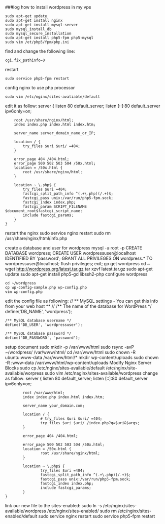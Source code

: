 ###log how to install wordpress in my vps
    
    sudo apt-get update
    sudo apt-get install nginx
    sudo apt-get install mysql-server
    sudo mysql_install_db
    sudo mysql_secure_installation
    sudo apt-get install php5-fpm php5-mysql
    sudo vim /et/php5/fpm/php.ini

find and change the following line:

    cgi.fix_pathinfo=0

restart 

    sudo service php5-fpm restart

config nginx to use php processor

    sudo vim /etc/nginx/sites-avaliable/default

edit it as follow:
	server {
		listen 80 default_server;
		listen [::]:80 default_server ipv6only=on;

		root /usr/share/nginx/html;
		index index.php index.html index.htm;

		server_name server_domain_name_or_IP;

		location / {
			try_files $uri $uri/ =404;
		}

		error_page 404 /404.html;
		error_page 500 502 503 504 /50x.html;
		location = /50x.html {
			root /usr/share/nginx/html;
		}

		location ~ \.php$ {
			try_files $uri =404;
			fastcgi_split_path_info ^(.+\.php)(/.+)$;
			fastcgi_pass unix:/var/run/php5-fpm.sock;
			fastcgi_index index.php;
			fastcgi_param SCRIPT_FILENAME $document_root$fastcgi_script_name;
			include fastcgi_params;
		}
	}

restart the nginx
	sudo service nginx restart
	sudo rm /usr/share/nginx/html/info.php

create a database and user for wordpress
	mysql -u root -p
	CREATE DATABASE wordpress;
	CREATE USER wordpressuser@localhost IDENTIFIED BY 'password';
	GRANT ALL PRIVILEGES ON wordpress.* TO wordpressuser@localhost;
	flush privileges;
	exit;
go get wordpress
	cd ~
	wget http://wordpress.org/latest.tar.gz
	tar xzvf latest.tar.gz
	sudo apt-get update
	sudo apt-get install php5-gd libssh2-php
configure wordpress

	cd ~/wordpress
	cp wp-config-sample.php wp-config.php
	vim wp-config.php
edit the config file as following:
	// ** MySQL settings - You can get this info from your web host ** //
	/** The name of the database for WordPress */
	define('DB_NAME', 'wordpress');

	/** MySQL database username */
	define('DB_USER', 'wordpressuser');

	/** MySQL database password */
	define('DB_PASSWORD', 'password');

setup document 
	sudo mkdir -p /var/www/html
	sudo rsync -avP ~/wordpress/ /var/www/html/
	cd /var/www/html
	sudo chown -R ubuntu:www-data /var/www/html/*
	mkdir wp-content/uploads
	sudo chown -R :www-data /var/www/html/wp-content/uploads
Modify Nginx Server Blocks
	sudo cp /etc/nginx/sites-available/default /etc/nginx/site-available/worpress
	sudo vim /etc/naginx/sites-available/wordpress
change as follow:
	server {
			listen 80 default_server;
			listen [::]:80 default_server ipv6only=on;

			root /var/www/html;
			index index.php index.html index.htm;

			server_name your_domain.com;

			location / {
					# try_files $uri $uri/ =404;
					try_files $uri $uri/ /index.php?q=$uri&$args;
			}

			error_page 404 /404.html;

			error_page 500 502 503 504 /50x.html;
			location = /50x.html {
					root /usr/share/nginx/html;
			}

			location ~ \.php$ {
					try_files $uri =404;
					fastcgi_split_path_info ^(.+\.php)(/.+)$;
					fastcgi_pass unix:/var/run/php5-fpm.sock;
					fastcgi_index index.php;
					include fastcgi_params;
			}
	}

link our new file to the sites-enabled:
	sudo ln -s /etc/nginx/sites-available/wordpress /etc/nginx/sites-enabled/
	sudo rm /etc/nginx/sites-enabled/default
	sudo service nginx restart
	sudo service php5-fpm restart
